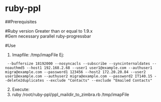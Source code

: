 # ruby-ppl

##Prerequisites

#Ruby version
Greater than or equal to 1.9.x  
#Gem necessary
parallel
ruby-progressbar

#Use

1. Imapfile: /tmp/imapFile
Ej:
```
 --buffersize 18192000 --nosyncacls --subscribe --syncinternaldates --noauthmd5 --host1 192.168.2.68 --user1 user1@example.com --authuser1 migra@example.com --password1 123456 --host2 172.20.20.84 --user2 user1@example.com --authuser2 migra@example.com --password2 IT140.15 --delete2duplicates --exclude "Contacts" --exclude "Emailed Contacts"
```
2. Execute:
3. ruby /root/ruby-ppl/ppl_maildir_to_zimbra.rb /tmp/imapFile 


